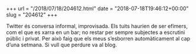 +++
url = "/2018/07/18/204612.html"
date = "2018-07-18T19:46:12+00:00"
slug = "204612"
+++

Twitter és conversa informal, improvisada. Els tuits haurien de ser efímers, com el que es xarra en un bar; no restar per sempre subjectes a escrutini públic i privat. Per això faig que els meus s’esborren automàticament al cap d’una setmana. Si vull que perdure va al blog.